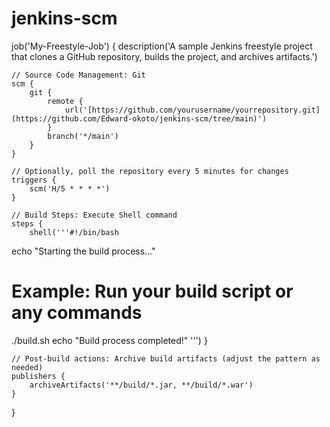 # jenkins-scm

job('My-Freestyle-Job') {
    description('A sample Jenkins freestyle project that clones a GitHub repository, builds the project, and archives artifacts.')

    // Source Code Management: Git
    scm {
        git {
            remote {
                url('[https://github.com/yourusername/yourrepository.git](https://github.com/Edward-okoto/jenkins-scm/tree/main)')
            }
            branch('*/main')
        }
    }
    
    // Optionally, poll the repository every 5 minutes for changes
    triggers {
        scm('H/5 * * * *')
    }
    
    // Build Steps: Execute Shell command
    steps {
        shell('''#!/bin/bash
echo "Starting the build process..."
# Example: Run your build script or any commands
./build.sh
echo "Build process completed!"
''')
    }
    
    // Post-build actions: Archive build artifacts (adjust the pattern as needed)
    publishers {
        archiveArtifacts('**/build/*.jar, **/build/*.war')
    }
}
